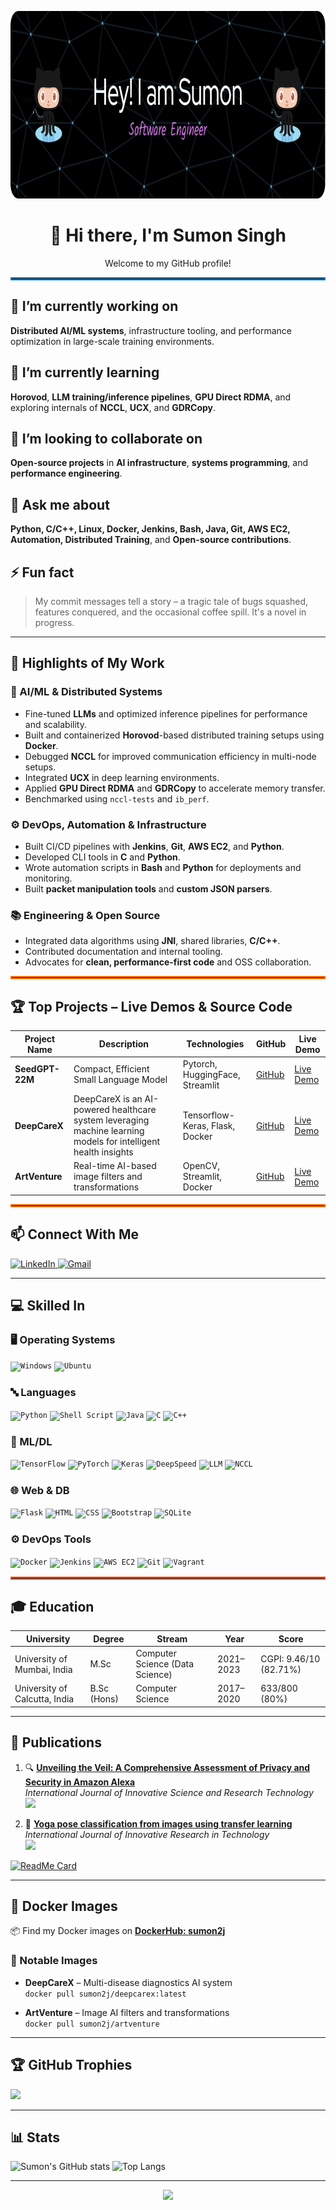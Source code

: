 <img src="./github-bannner-img.png" width="100%" height="300px"> <br/>

<h1 align="center">👋 Hi there, I'm Sumon Singh</h1>
<p align="center">Welcome to my GitHub profile!</p>

<hr style="border: 2px solid #0078D6;"/>

## 🔭 I’m currently working on
**Distributed AI/ML systems**, infrastructure tooling, and performance optimization in large-scale training environments.

## 🌱 I’m currently learning
**Horovod**, **LLM training/inference pipelines**, **GPU Direct RDMA**, and exploring internals of **NCCL**, **UCX**, and **GDRCopy**.

## 👯 I’m looking to collaborate on
**Open-source projects** in **AI infrastructure**, **systems programming**, and **performance engineering**.

## 💬 Ask me about
**Python, C/C++, Linux, Docker, Jenkins, Bash, Java, Git, AWS EC2, Automation, Distributed Training**, and **Open-source contributions**.

## ⚡ Fun fact
> My commit messages tell a story – a tragic tale of bugs squashed, features conquered, and the occasional coffee spill. It's a novel in progress.

---

## 🚀 Highlights of My Work

### 🧠 AI/ML & Distributed Systems
- Fine-tuned **LLMs** and optimized inference pipelines for performance and scalability.
- Built and containerized **Horovod**-based distributed training setups using **Docker**.
- Debugged **NCCL** for improved communication efficiency in multi-node setups.
- Integrated **UCX** in deep learning environments.
- Applied **GPU Direct RDMA** and **GDRCopy** to accelerate memory transfer.
- Benchmarked using `nccl-tests` and `ib_perf`.

### ⚙️ DevOps, Automation & Infrastructure
- Built CI/CD pipelines with **Jenkins**, **Git**, **AWS EC2**, and **Python**.
- Developed CLI tools in **C** and **Python**.
- Wrote automation scripts in **Bash** and **Python** for deployments and monitoring.
- Built **packet manipulation tools** and **custom JSON parsers**.

### 📚 Engineering & Open Source
- Integrated data algorithms using **JNI**, shared libraries, **C/C++**.
- Contributed documentation and internal tooling.
- Advocates for **clean, performance-first code** and OSS collaboration.

<hr style="border: 2px solid #FF6F00;"/>

## 🏆 Top Projects – Live Demos & Source Code

| Project Name | Description | Technologies | GitHub | Live Demo |
|--------------|-------------|--------------|--------|-----------|
| **SeedGPT-22M** | Compact, Efficient Small Language Model | Pytorch, HuggingFace, Streamlit | [GitHub](https://github.com/sumony2j/SeedGPT-22M) | [Live Demo](https://huggingface.co/spaces/singhsumony2j/SeedGPT-22M) |
| **DeepCareX** | DeepCareX is an AI-powered healthcare system leveraging machine learning models for intelligent health insights | Tensorflow-Keras, Flask, Docker | [GitHub](https://github.com/sumony2j/DeepCareX) | [Live Demo](https://deepcarex-latest.onrender.com/) |
| **ArtVenture** | Real-time AI-based image filters and transformations | OpenCV, Streamlit, Docker | [GitHub](https://github.com/sumony2j/ArtVenture) | [Live Demo](https://sumony2j-artventure-ui-8po1ge.streamlit.app/) |

<hr style="border: 2px solid #FF6F00;"/>

## 📫 Connect With Me
<a href="https://www.linkedin.com/in/sumon-singh-4b0a031a5/">
  <img alt="LinkedIn" src="https://img.shields.io/badge/linkedin-%230077B5.svg?style=for-the-badge&logo=linkedin&logoColor=white" />
</a>
<a href="mailto:singhsumony2j@gmail.com">
  <img alt="Gmail" src="https://img.shields.io/badge/gmail-%23DD0031.svg?&style=for-the-badge&logo=gmail&logoColor=white"/>
</a>

---

## 💻 Skilled In

### 🖥️ Operating Systems
<code><img alt="Windows" src="https://img.shields.io/badge/Windows-0078D6?style=for-the-badge&logo=windows&logoColor=white" /></code>
<code><img alt="Ubuntu" src="https://img.shields.io/badge/Ubuntu-E95420?style=for-the-badge&logo=ubuntu&logoColor=white" /></code>

### 🔤 Languages
<code><img alt="Python" src="https://img.shields.io/badge/python-%2314354C.svg?style=for-the-badge&logo=python&logoColor=white"/></code>
<code><img alt="Shell Script" src="https://img.shields.io/badge/shell_script%20-%23121011.svg?&style=for-the-badge&logo=gnu-bash&logoColor=white"/></code>
<code><img alt="Java" src="https://img.shields.io/badge/java-%23ED8B00.svg?&style=for-the-badge&logo=java&logoColor=white"/></code>
<code><img alt="C" src="https://img.shields.io/badge/c%20-%2300599C.svg?&style=for-the-badge&logo=c&logoColor=white"/></code>
<code><img alt="C++" src="https://img.shields.io/badge/c++-%2300599C.svg?style=for-the-badge&logo=c%2B%2B&logoColor=white"/></code>

### 🧠 ML/DL
<code><img alt="TensorFlow" src="https://img.shields.io/badge/TensorFlow-%23FF6F00.svg?style=for-the-badge&logo=TensorFlow&logoColor=white" /></code>
<code><img alt="PyTorch" src="https://img.shields.io/badge/PyTorch-%23EE4C2C.svg?style=for-the-badge&logo=PyTorch&logoColor=white"/></code>
<code><img alt="Keras" src="https://img.shields.io/badge/Keras-%23D00000.svg?style=for-the-badge&logo=Keras&logoColor=white"/></code>
<code><img alt="DeepSpeed" src="https://img.shields.io/badge/DeepSpeed-%230072C6.svg?style=for-the-badge&logo=azuredevops&logoColor=white"/></code>
<code><img alt="LLM" src="https://img.shields.io/badge/LLM-%237952B3.svg?style=for-the-badge&logo=openai&logoColor=white"/></code>
<code><img alt="NCCL" src="https://img.shields.io/badge/NCCL-%23000000.svg?style=for-the-badge&logo=nvidia&logoColor=white"/></code>

### 🌐 Web & DB
<code><img alt="Flask" src="https://img.shields.io/badge/flask%20-%23000.svg?&style=for-the-badge&logo=flask&logoColor=white"/></code>
<code><img alt="HTML" src="https://img.shields.io/badge/html5-%23E34F26.svg?style=for-the-badge&logo=html5&logoColor=white"/></code>
<code><img alt="CSS" src="https://img.shields.io/badge/css3-%231572B6.svg?style=for-the-badge&logo=css3&logoColor=white"/></code>
<code><img alt="Bootstrap" src="https://img.shields.io/badge/bootstrap%20-%23563D7C.svg?&style=for-the-badge&logo=bootstrap&logoColor=white"/></code>
<code><img alt="SQLite" src="https://img.shields.io/badge/sqlite-%2307405e.svg?&style=for-the-badge&logo=sqlite&logoColor=white"/></code>

### ⚙️ DevOps Tools
<code><img alt="Docker" src="https://img.shields.io/badge/docker%20-%230db7ed.svg?&style=for-the-badge&logo=docker&logoColor=white"/></code>
<code><img alt="Jenkins" src="https://img.shields.io/badge/jenkins%20-%232C5263.svg?&style=for-the-badge&logo=jenkins&logoColor=white"/></code>
<code><img alt="AWS EC2" src="https://img.shields.io/badge/AWS%20-%23FF9900.svg?&style=for-the-badge&logo=amazon-aws&logoColor=white"/></code>
<code><img alt="Git" src="https://img.shields.io/badge/git%20-%23F05033.svg?&style=for-the-badge&logo=git&logoColor=white"/></code>
<code><img alt="Vagrant" src="https://img.shields.io/badge/vagrant%20-%231563FF.svg?&style=for-the-badge&logo=vagrant&logoColor=white"/></code>

<hr style="border: 2px solid #E95420;"/>

## 🎓 Education

| University | Degree | Stream | Year | Score |
|-----------|--------|--------|------|--------|
| University of Mumbai, India | M.Sc | Computer Science (Data Science) | 2021–2023 | CGPI: 9.46/10 (82.71%) |
| University of Calcutta, India | B.Sc (Hons) | Computer Science | 2017–2020 | 633/800 (80%) |

---

## 📝 Publications

1. 🔍 [**Unveiling the Veil: A Comprehensive Assessment of Privacy and Security in Amazon Alexa**](https://ijisrt.com/unveiling-the-veil-a-comprehensive-assessment-of-privacy-and-security-in-amazon-alexa)  
   *International Journal of Innovative Science and Research Technology*  
   <img src="https://img.shields.io/badge/IJISRT-Publisher-blue"/>

2. 🧘 [**Yoga pose classification from images using transfer learning**](https://ijirt.org/Article?manuscript=167821)  
   *International Journal of Innovative Research in Technology*  
   <img src="https://img.shields.io/badge/IJIRT-Publisher-green"/>

[![ReadMe Card](https://github-readme-stats.vercel.app/api/pin/?username=sumony2j&repo=Transfer-Learning)](https://github.com/sumony2j/Transfer-Learning.git)

---

## 🐳 Docker Images

📦 Find my Docker images on [**DockerHub: sumon2j**](https://hub.docker.com/u/sumon2j)

### 🔹 Notable Images
- **DeepCareX** – Multi-disease diagnostics AI system  
  `docker pull sumon2j/deepcarex:latest`

- **ArtVenture** – Image AI filters and transformations  
  `docker pull sumon2j/artventure`

---

## 🏆 GitHub Trophies

<p align="left">
  <img src="https://github-profile-trophy.vercel.app/?username=sumony2j&theme=gruvbox&row=1&column=6" />
</p>

---

## 📊 Stats

![Sumon's GitHub stats](https://github-readme-stats.vercel.app/api?username=sumony2j&show_icons=true&theme=radical)
![Top Langs](https://github-readme-stats.vercel.app/api/top-langs/?username=sumony2j&layout=compact&theme=radical)

---

<p align="center">
  <img src="https://komarev.com/ghpvc/?username=sumony2j&label=Profile%20Views&color=blue&style=flat" />
</p>
